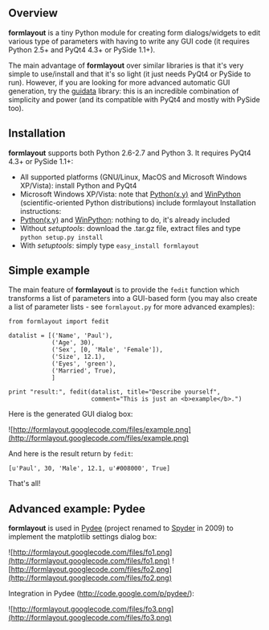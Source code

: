 ## Overview ##
**formlayout** is a tiny Python module for creating form dialogs/widgets to edit various type of parameters with having to write any GUI code (it requires Python 2.5+ and PyQt4 4.3+ or PySide 1.1+).

The main advantage of **formlayout** over similar libraries is that it's very simple to use/install and that it's so light (it just needs PyQt4 or PySide to run). However, if you are looking for more advanced automatic GUI generation, try the [guidata](http://code.google.com/p/guidata/) library: this is an incredible combination of simplicity and power (and its compatible with PyQt4 and mostly with PySide too).

## Installation ##
**formlayout** supports both Python 2.6-2.7 and Python 3. It requires PyQt4 4.3+ or PySide 1.1+:
  * All supported platforms (GNU/Linux, MacOS and Microsoft Windows XP/Vista): install Python and PyQt4
  * Microsoft Windows XP/Vista: note that [Python(x,y)](http://www.pythonxy.com) and [WinPython](http://code.google.com/p/winpython/) (scientific-oriented Python distributions) include formlayout
Installation instructions:
  * [Python(x,y)](http://www.pythonxy.com) and [WinPython](http://code.google.com/p/winpython/): nothing to do, it's already included
  * Without _setuptools_: download the .tar.gz file, extract files and type `python setup.py install`
  * With _setuptools_: simply type `easy_install formlayout`


## Simple example ##
The main feature of **formlayout** is to provide the `fedit` function which transforms a list of parameters into a GUI-based form (you may also create a list of parameter lists - see `formlayout.py` for more advanced examples):
```
from formlayout import fedit

datalist = [('Name', 'Paul'),
            ('Age', 30),
            ('Sex', [0, 'Male', 'Female']),
            ('Size', 12.1),
            ('Eyes', 'green'),
            ('Married', True),
            ]

print "result:", fedit(datalist, title="Describe yourself",
                       comment="This is just an <b>example</b>.")
```
Here is the generated GUI dialog box:

![http://formlayout.googlecode.com/files/example.png](http://formlayout.googlecode.com/files/example.png)

And here is the result return by `fedit`:
```
[u'Paul', 30, 'Male', 12.1, u'#008000', True]
```
That's all!


## Advanced example: Pydee ##
**formlayout** is used in [Pydee](http://code.google.com/p/pydee/) (project renamed to [Spyder](http://code.google.com/p/spyderlib/) in 2009) to implement the matplotlib settings dialog box:

![http://formlayout.googlecode.com/files/fo1.png](http://formlayout.googlecode.com/files/fo1.png)
![http://formlayout.googlecode.com/files/fo2.png](http://formlayout.googlecode.com/files/fo2.png)

Integration in Pydee (http://code.google.com/p/pydee/):

![http://formlayout.googlecode.com/files/fo3.png](http://formlayout.googlecode.com/files/fo3.png)
